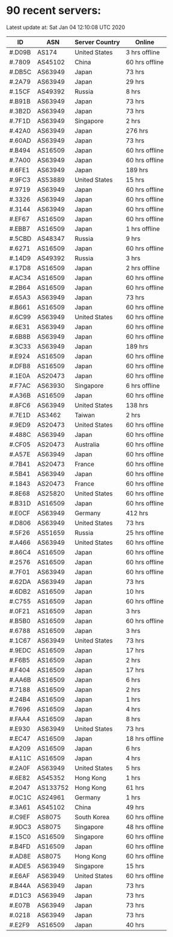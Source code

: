 # 90 recent servers:

Latest update at: Sat Jan 04 12:10:08 UTC 2020

| ID | ASN | Server Country | Online |
| -- | --- | -------------- | ------ |
| #.D09B | AS174 | United States | 3 hrs offline |
| #.7809 | AS45102 | China | 60 hrs offline |
| #.DB5C | AS63949 | Japan | 73 hrs |
| #.2A79 | AS63949 | Japan | 29 hrs |
| #.15CF | AS49392 | Russia | 8 hrs |
| #.B91B | AS63949 | Japan | 73 hrs |
| #.3B2D | AS63949 | Japan | 73 hrs |
| #.7F1D | AS63949 | Singapore | 2 hrs |
| #.42A0 | AS63949 | Japan | 276 hrs |
| #.60AD | AS63949 | Japan | 73 hrs |
| #.B494 | AS16509 | Japan | 60 hrs offline |
| #.7A00 | AS63949 | Japan | 60 hrs offline |
| #.6FE1 | AS63949 | Japan | 189 hrs |
| #.9FC3 | AS53889 | United States | 15 hrs |
| #.9719 | AS63949 | Japan | 60 hrs offline |
| #.3326 | AS63949 | Japan | 60 hrs offline |
| #.3144 | AS63949 | Japan | 60 hrs offline |
| #.EF67 | AS16509 | Japan | 60 hrs offline |
| #.EBB7 | AS16509 | Japan | 1 hrs offline |
| #.5CBD | AS48347 | Russia | 9 hrs |
| #.6271 | AS16509 | Japan | 60 hrs offline |
| #.14D9 | AS49392 | Russia | 3 hrs |
| #.17D8 | AS16509 | Japan | 2 hrs offline |
| #.AC34 | AS16509 | Japan | 60 hrs offline |
| #.2B64 | AS16509 | Japan | 60 hrs offline |
| #.65A3 | AS63949 | Japan | 73 hrs |
| #.B661 | AS16509 | Japan | 60 hrs offline |
| #.6C99 | AS63949 | United States | 60 hrs offline |
| #.6E31 | AS63949 | Japan | 60 hrs offline |
| #.6B8B | AS63949 | Japan | 60 hrs offline |
| #.3C33 | AS63949 | Japan | 189 hrs |
| #.E924 | AS16509 | Japan | 60 hrs offline |
| #.DFB8 | AS16509 | Japan | 60 hrs offline |
| #.1E0A | AS20473 | Japan | 60 hrs offline |
| #.F7AC | AS63930 | Singapore | 6 hrs offline |
| #.A36B | AS16509 | Japan | 60 hrs offline |
| #.8FC6 | AS63949 | United States | 138 hrs |
| #.7E1D | AS3462 | Taiwan | 2 hrs |
| #.9ED9 | AS20473 | United States | 60 hrs offline |
| #.488C | AS63949 | Japan | 60 hrs offline |
| #.CF05 | AS20473 | Australia | 60 hrs offline |
| #.A57E | AS63949 | Japan | 60 hrs offline |
| #.7B41 | AS20473 | France | 60 hrs offline |
| #.5B41 | AS63949 | Japan | 60 hrs offline |
| #.1843 | AS20473 | France | 60 hrs offline |
| #.8E68 | AS25820 | United States | 60 hrs offline |
| #.B31D | AS16509 | Japan | 60 hrs offline |
| #.E0CF | AS63949 | Germany | 412 hrs |
| #.D806 | AS63949 | United States | 73 hrs |
| #.5F26 | AS51659 | Russia | 25 hrs offline |
| #.A466 | AS63949 | United States | 60 hrs offline |
| #.86C4 | AS16509 | Japan | 60 hrs offline |
| #.2576 | AS16509 | Japan | 60 hrs offline |
| #.7F01 | AS63949 | Japan | 60 hrs offline |
| #.62DA | AS63949 | Japan | 73 hrs |
| #.6DB2 | AS16509 | Japan | 10 hrs |
| #.C755 | AS16509 | Japan | 60 hrs offline |
| #.0F21 | AS16509 | Japan | 3 hrs |
| #.B5B0 | AS16509 | Japan | 60 hrs offline |
| #.6788 | AS16509 | Japan | 3 hrs |
| #.1C67 | AS63949 | United States | 73 hrs |
| #.9EDC | AS16509 | Japan | 17 hrs |
| #.F6B5 | AS16509 | Japan | 2 hrs |
| #.F404 | AS16509 | Japan | 17 hrs |
| #.AA6B | AS16509 | Japan | 6 hrs |
| #.7188 | AS16509 | Japan | 2 hrs |
| #.24B4 | AS16509 | Japan | 1 hrs |
| #.7696 | AS16509 | Japan | 4 hrs |
| #.FAA4 | AS16509 | Japan | 8 hrs |
| #.E930 | AS63949 | United States | 73 hrs |
| #.EC47 | AS16509 | Japan | 18 hrs offline |
| #.A209 | AS16509 | Japan | 6 hrs |
| #.A11C | AS16509 | Japan | 4 hrs |
| #.2A0F | AS63949 | United States | 5 hrs |
| #.6E82 | AS45352 | Hong Kong | 1 hrs |
| #.2047 | AS133752 | Hong Kong | 61 hrs |
| #.0C1C | AS24961 | Germany | 1 hrs |
| #.3A61 | AS45102 | China | 49 hrs |
| #.C9EF | AS8075 | South Korea | 60 hrs offline |
| #.9DC3 | AS8075 | Singapore | 48 hrs offline |
| #.15C0 | AS16509 | Singapore | 60 hrs offline |
| #.B4FD | AS16509 | Japan | 60 hrs offline |
| #.AD8E | AS8075 | Hong Kong | 60 hrs offline |
| #.ADE5 | AS63949 | Singapore | 15 hrs |
| #.E6AF | AS63949 | United States | 60 hrs offline |
| #.B44A | AS63949 | Japan | 73 hrs |
| #.D1C3 | AS63949 | Japan | 73 hrs |
| #.E07B | AS63949 | Japan | 73 hrs |
| #.0218 | AS63949 | Japan | 73 hrs |
| #.E2F9 | AS16509 | Japan | 40 hrs |


